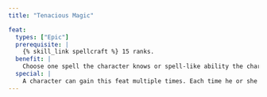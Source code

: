 ```yaml
---
title: "Tenacious Magic"

feat:
  types: ["Epic"]
  prerequisite: |
    {% skill_link spellcraft %} 15 ranks.
  benefit: |
    Choose one spell the character knows or spell-like ability the character possesses. Whenever the chosen form of magic would otherwise end due to a _dispel_ effect, the magic is instead only suppressed for {% die_roll 1 4 0 %} rounds. The magic still ends when its duration expires, but the suppressed rounds do not count against its duration. The character can dismiss his or her own spell or spell-like ability (if dismissible) or dispel his or her own tenacious magic normally.
  special: |
    A character can gain this feat multiple times. Each time he or she takes the feat, it applies to a different spell or spell-like ability.
---
```

